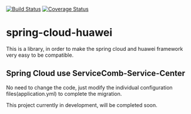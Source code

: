 [![Build Status](https://travis-ci.org/huaweicloud/spring-cloud-huawei.svg?branch=master)](https://travis-ci.org/huaweicloud/spring-cloud-huawei)
[![Coverage Status](https://coveralls.io/repos/github/huaweicloud/spring-cloud-huawei/badge.svg)](https://coveralls.io/github/huaweicloud/spring-cloud-huawei)
# spring-cloud-huawei

This is a library, in order to make the spring cloud and huawei framework very easy to be compatible.

## Spring Cloud use ServiceComb-Service-Center
No need to change the code, just modify the individual configuration files(application.yml) to complete the migration.

This project currently in development, will be completed soon.

